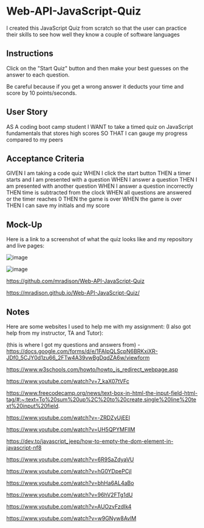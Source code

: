 # Web-API-JavaScript-Quiz

I created this JavaScript Quiz from scratch so that the user can practice their skills to see how well they know a couple of software languages

## Instructions

Click on the "Start Quiz" button and then make your best guesses on the answer to each question.

Be careful because if you get a wrong answer it deducts your time and score by 10 points/seconds.

## User Story

AS A coding boot camp student
I WANT to take a timed quiz on JavaScript fundamentals that stores high scores
SO THAT I can gauge my progress compared to my peers

## Acceptance Criteria 

GIVEN I am taking a code quiz
WHEN I click the start button
THEN a timer starts and I am presented with a question
WHEN I answer a question
THEN I am presented with another question
WHEN I answer a question incorrectly
THEN time is subtracted from the clock
WHEN all questions are answered or the timer reaches 0
THEN the game is over
WHEN the game is over
THEN I can save my initials and my score

## Mock-Up

Here is a link to a screenshot of what the quiz looks like and my repository and live pages:

![image](https://github.com/mradison/Web-API-JavaScript-Quiz/assets/58490851/491fadb6-172e-4bb5-a77e-c1f87ec09e6e)

![image](https://github.com/mradison/Web-API-JavaScript-Quiz/assets/58490851/fb68b201-18cb-40a7-a607-96c704e04355)


https://github.com/mradison/Web-API-JavaScript-Quiz

https://mradison.github.io/Web-API-JavaScript-Quiz/


## Notes

Here are some websites I used to help me with my assignment: (I also got help from my instructor, TA and Tutor):

(this is where I got my questions and answers from) - https://docs.google.com/forms/d/e/1FAIpQLScpN6BRKxiXR-JDf0_5CJY0d1zu66_2FTw4A39vwBgDqdZA6w/viewform

https://www.w3schools.com/howto/howto_js_redirect_webpage.asp

https://www.youtube.com/watch?v=7_kaX07tVFc

https://www.freecodecamp.org/news/text-box-in-html-the-input-field-html-tag/#:~:text=To%20sum%20up%2C%20to%20create,single%20line%20text%20input%20field.

https://www.youtube.com/watch?v=-ZRDZyUjEEI

https://www.youtube.com/watch?v=UH5QPYMFlIM

https://dev.to/javascript_jeep/how-to-empty-the-dom-element-in-javascript-nf8

https://www.youtube.com/watch?v=6R9SaZdyaVU

https://www.youtube.com/watch?v=hG0YDpePCjI

https://www.youtube.com/watch?v=bhHa6AL4aBo

https://www.youtube.com/watch?v=96hV2FTg1dU

https://www.youtube.com/watch?v=AUOzvFzdIk4

https://www.youtube.com/watch?v=w9GNyw8AvlM





